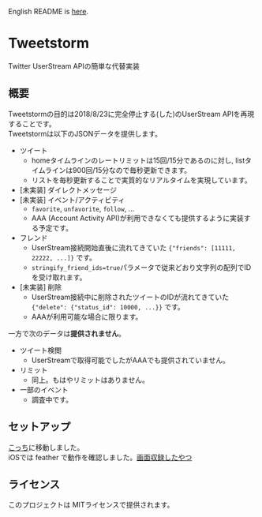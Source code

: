 English README is [here](https://github.com/SlashNephy/Tweetstorm/blob/master/README_EN.md).  

# Tweetstorm
Twitter UserStream APIの簡単な代替実装  

## 概要
Tweetstormの目的は2018/8/23に完全停止する(した)のUserStream APIを再現することです。  
Tweetstormは以下のJSONデータを提供します。  
- ツイート  
  - homeタイムラインのレートリミットは15回/15分であるのに対し, listタイムラインは900回/15分なので毎秒更新できます。
  - リストを毎秒更新することで実質的なリアルタイムを実現しています。
- [未実装] ダイレクトメッセージ  
- [未実装] イベント/アクティビティ  
  - `favorite`, `unfavorite`, `follow`, ...
  - AAA (Account Activity API)が利用できなくても提供するように実装する予定です。
- フレンド  
  - UserStream接続開始直後に流れてきていた `{"friends": [11111, 22222, ...]}` です。
  - `stringify_friend_ids=true`パラメータで従来どおり文字列の配列でIDを受け取れます。
- [未実装] 削除  
  - UserStream接続中に削除されたツイートのIDが流れてきていた `{"delete": {"status_id": 10000, ...}}` です。
  - AAAが利用可能な場合に限ります。

一方で次のデータは**提供されません**。
- ツイート検閲
  - UserStreamで取得可能でしたがAAAでも提供されていません。
- リミット
  - 同上。もはやリミットはありません。
- 一部のイベント
  - 調査中です。
  
## セットアップ
[こっち](https://github.com/SlashNephy/Tweetstorm/wiki/%E3%82%BB%E3%83%83%E3%83%88%E3%82%A2%E3%83%83%E3%83%97)に移動しました。  
iOSでは feather で動作を確認しました。[画面収録したやつ](https://www.youtube.com/watch?v=XJoFay0Og1w)  

## ライセンス
このプロジェクトは MITライセンスで提供されます。
